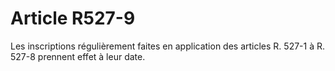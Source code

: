 # Article R527-9

Les inscriptions régulièrement faites en application des articles R. 527-1 à R. 527-8 prennent effet à leur date.
